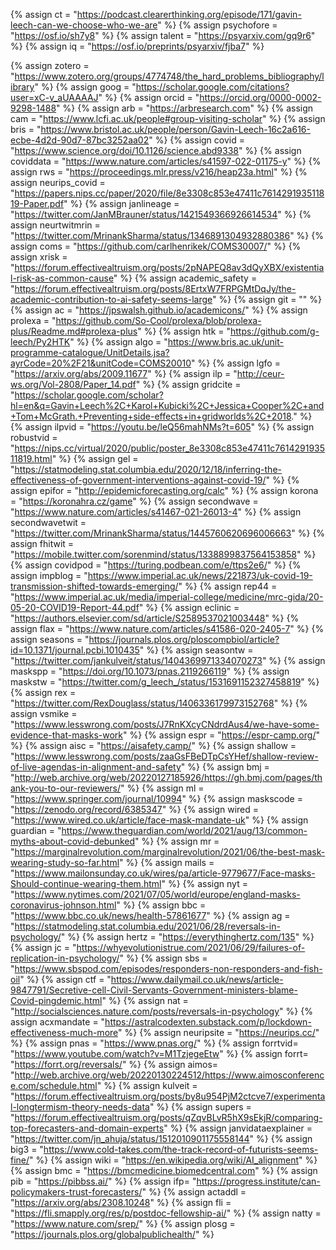 {%  assign ct = "https://podcast.clearerthinking.org/episode/171/gavin-leech-can-we-choose-who-we-are" %}
{%  assign psychofore = "https://osf.io/sh7y8"  %}
{%  assign talent = "https://psyarxiv.com/gq9r6"  %}
{%  assign iq = "https://osf.io/preprints/psyarxiv/fjba7"  %}

{%  assign zotero = "https://www.zotero.org/groups/4774748/the_hard_problems_bibliography/library"  %}
{%	assign goog = "https://scholar.google.com/citations?user=xC-v_aUAAAAJ"		%}
{%	assign orcid = "https://orcid.org/0000-0002-9298-1488"		%}
{%  assign arb = "https://arbresearch.com"    %}
{%	assign cam = "https://www.lcfi.ac.uk/people#group-visiting-scholar"	%}
{%	assign bris = "https://www.bristol.ac.uk/people/person/Gavin-Leech-16c2a616-ecbe-4d2d-90d7-87bc3252aa02"	%}
{%	assign covid = "https://www.science.org/doi/10.1126/science.abd9338"		%}
{%	assign coviddata = "https://www.nature.com/articles/s41597-022-01175-y"		%}
{%  assign rws = "https://proceedings.mlr.press/v216/heap23a.html"       %}
{%	assign neurips_covid = "https://papers.nips.cc/paper/2020/file/8e3308c853e47411c761429193511819-Paper.pdf"	%}
{%	assign janlineage = "https://twitter.com/JanMBrauner/status/1421549366926614534"	%}
{%	assign neurtwitmrin = "https://twitter.com/MrinankSharma/status/1346891304932880386"	%}
{%	assign coms = "https://github.com/carlhenrikek/COMS30007/"		%}
{%	assign xrisk = "https://forum.effectivealtruism.org/posts/2pNAPEQ8av3dQyXBX/existential-risk-as-common-cause"	%}
{%	assign academic_safety = "https://forum.effectivealtruism.org/posts/8ErtxW7FRPGMtDqJy/the-academic-contribution-to-ai-safety-seems-large"	%}
{%	assign git = ""		%}
{%	assign ac = "https://jpswalsh.github.io/academicons/"	%}
{%	assign prolexa = "https://github.com/So-Cool/prolexa/blob/prolexa-plus/Readme.md#prolexa-plus" 	%}
{%	assign htk = "https://github.com/g-leech/Py2HTK"	%}
{%	assign algo = "https://www.bris.ac.uk/unit-programme-catalogue/UnitDetails.jsa?ayrCode=20%2F21&unitCode=COMS20010"	%}
{%	assign lgfo = "https://arxiv.org/abs/2009.11677"		%}
{%	assign ilp = "http://ceur-ws.org/Vol-2808/Paper_14.pdf"		%}
{%	assign gridcite = "https://scholar.google.com/scholar?hl=en&q=Gavin+Leech%2C+Karol+Kubicki%2C+Jessica+Cooper%2C+and+Tom+McGrath.+Preventing+side-effects+in+gridworlds%2C+2018."	%}
{%	assign ilpvid = "https://youtu.be/leQ56mahNMs?t=605"		%}
{%	assign robustvid = "https://nips.cc/virtual/2020/public/poster_8e3308c853e47411c761429193511819.html"	%}
{%	assign gel = "https://statmodeling.stat.columbia.edu/2020/12/18/inferring-the-effectiveness-of-government-interventions-against-covid-19/" %}
{%	assign epifor = "http://epidemicforecasting.org/calc"	%}
{%	assign korona = "https://koronahra.cz/game"	%}
{%	assign secondwave = "https://www.nature.com/articles/s41467-021-26013-4"	%}
{%	assign secondwavetwit = "https://twitter.com/MrinankSharma/status/1445760620696006663"	%}
{%	assign fhitwit = "https://mobile.twitter.com/sorenmind/status/1338899837564153858"	%}
{%	assign covidpod = "https://turing.podbean.com/e/ttps2e6/"		%}
{%	assign impblog = "https://www.imperial.ac.uk/news/221873/uk-covid-19-transmission-shifted-towards-emerging/"	%}
{%	assign rep44 = "https://www.imperial.ac.uk/media/imperial-college/medicine/mrc-gida/20-05-20-COVID19-Report-44.pdf"	%}
{%	assign eclinic = "https://authors.elsevier.com/sd/article/S2589537021003448"	%}
{%	assign flax = "https://www.nature.com/articles/s41586-020-2405-7"		%}
{%	assign seasons = "https://journals.plos.org/ploscompbiol/article?id=10.1371/journal.pcbi.1010435"		%}
{%	assign seasontw = "https://twitter.com/jankulveit/status/1404369971334070273"	%}
{%	assign maskspp = "https://doi.org/10.1073/pnas.2119266119"		%}
{%	assign maskstw = "https://twitter.com/g_leech_/status/1531691152327458819"	%}
{%	assign rex = "https://twitter.com/RexDouglass/status/1406336179973152768"		%}
{%	assign vsmike = "https://www.lesswrong.com/posts/J7RnKXcyCNdrdAus4/we-have-some-evidence-that-masks-work"	%}
{%	assign espr = "https://espr-camp.org/"		%}
{%	assign aisc = "https://aisafety.camp/"	%}
{%  assign shallow = "https://www.lesswrong.com/posts/zaaGsFBeDTpCsYHef/shallow-review-of-live-agendas-in-alignment-and-safety" %}
{%	assign bmj = "http://web.archive.org/web/20220127185926/https://gh.bmj.com/pages/thank-you-to-our-reviewers/"	%}
{%	assign ml = "https://www.springer.com/journal/10994"	%}
{%	assign maskscode = "https://zenodo.org/record/6385347"	%}
{%	assign wired = "https://www.wired.co.uk/article/face-mask-mandate-uk"	%}
{%	assign guardian = "https://www.theguardian.com/world/2021/aug/13/common-myths-about-covid-debunked"	%}
{%	assign mr = "https://marginalrevolution.com/marginalrevolution/2021/06/the-best-mask-wearing-study-so-far.html"	%}
{%	assign mails = "https://www.mailonsunday.co.uk/wires/pa/article-9779677/Face-masks-Should-continue-wearing-them.html"	%}
{%	assign nyt = "https://www.nytimes.com/2021/07/05/world/europe/england-masks-coronavirus-johnson.html"	%}
{%	assign bbc = "https://www.bbc.co.uk/news/health-57861677"	%}
{%	assign ag = "https://statmodeling.stat.columbia.edu/2021/06/28/reversals-in-psychology/"	%}
{%	assign hertz = "https://everythinghertz.com/135"	%}
{%	assign jc = "https://whyevolutionistrue.com/2021/06/29/failures-of-replication-in-psychology/"	%}
{%	assign sbs = "https://www.sbspod.com/episodes/responders-non-responders-and-fish-oil"	%}
{%	assign ctf = "https://www.dailymail.co.uk/news/article-9847791/Secretive-cell-Civil-Servants-Government-ministers-blame-Covid-pingdemic.html"	%}
{%	assign nat = "http://socialsciences.nature.com/posts/reversals-in-psychology"	%}
{%	assign acxmandate = "https://astralcodexten.substack.com/p/lockdown-effectiveness-much-more"	%}
{%	assign neuripsite = "https://neurips.cc/"	%}
{%	assign pnas = "https://www.pnas.org/"	%}
{%	assign forrtvid= "https://www.youtube.com/watch?v=M1TzjegeEtw"	%}
{%	assign forrt= "https://forrt.org/reversals/"	%}
{%	assign aimos= "http://web.archive.org/web/20220130224512/https://www.aimosconference.com/schedule.html"	%}
{%	assign kulveit = "https://forum.effectivealtruism.org/posts/by8u954PjM2ctcve7/experimental-longtermism-theory-needs-data"	%}
{%	assign supers = "https://forum.effectivealtruism.org/posts/qZqvBLvR5hX9sEkjR/comparing-top-forecasters-and-domain-experts"	%}
{%	assign janvidataexplainer = "https://twitter.com/jn_ahuja/status/1512010901175558144"	%}
{%	assign big3 = "https://www.cold-takes.com/the-track-record-of-futurists-seems-fine/"	%}
{%  assign wiki = "https://en.wikipedia.org/wiki/AI_alignment"      %}
{%  assign bmc = "https://bmcmedicine.biomedcentral.com"  %}
{%  assign pib = "https://pibbss.ai/"   %}
{%  assign ifp= "https://progress.institute/can-policymakers-trust-forecasters/"    %}
{%  assign actaddl = "https://arxiv.org/abs/2308.10248"    %}
{%  assign fli = "https://fli.smapply.org/res/p/postdoc-fellowship-ai/" %}
{%  assign natty = "https://www.nature.com/srep/" %}
{%  assign plosg = "https://journals.plos.org/globalpublichealth/" %}